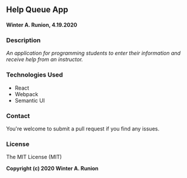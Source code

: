 ## Help Queue App

#### Winter A. Runion, 4.19.2020

### Description
_An application for programming students to enter their information and receive help from an instructor._

### Technologies Used
* React
* Webpack
* Semantic UI

### Contact
You're welcome to submit a pull request if you find any issues.

### License
The MIT License (MIT)

**Copyright (c) 2020 Winter A. Runion**
